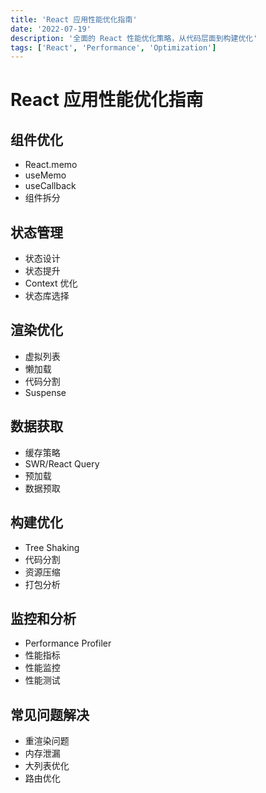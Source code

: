 ```yaml
---
title: 'React 应用性能优化指南'
date: '2022-07-19'
description: '全面的 React 性能优化策略，从代码层面到构建优化'
tags: ['React', 'Performance', 'Optimization']
---
```


# React 应用性能优化指南

## 组件优化
- React.memo
- useMemo
- useCallback
- 组件拆分

## 状态管理
- 状态设计
- 状态提升
- Context 优化
- 状态库选择

## 渲染优化
- 虚拟列表
- 懒加载
- 代码分割
- Suspense

## 数据获取
- 缓存策略
- SWR/React Query
- 预加载
- 数据预取

## 构建优化
- Tree Shaking
- 代码分割
- 资源压缩
- 打包分析

## 监控和分析
- Performance Profiler
- 性能指标
- 性能监控
- 性能测试

## 常见问题解决
- 重渲染问题
- 内存泄漏
- 大列表优化
- 路由优化 